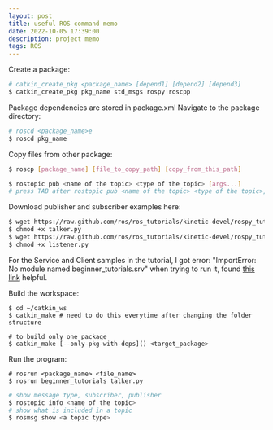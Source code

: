 ```yaml
---
layout: post
title: useful ROS command memo
date: 2022-10-05 17:39:00
description: project memo
tags: ROS
---
```


Create a package:
```bash
# catkin_create_pkg <package_name> [depend1] [depend2] [depend3]
$ catkin_create_pkg pkg_name std_msgs rospy roscpp
```
Package dependencies are stored in package.xml
Navigate to the package directory:
``` bash
# roscd <package_name>e
$ roscd pkg_name
```
Copy files from other package:
``` bash
$ roscp [package_name] [file_to_copy_path] [copy_from_this_path]
```


```bash
$ rostopic pub <name of the topic> <type of the topic> [args...]
# press TAB after rostopic pub <name of the topic> <type of the topic>, it auto fills the information needed
```

Download publisher and subscriber examples here:
``` bash
$ wget https://raw.github.com/ros/ros_tutorials/kinetic-devel/rospy_tutorials/001_talker_listener/talker.py
$ chmod +x talker.py
$ wget https://raw.github.com/ros/ros_tutorials/kinetic-devel/rospy_tutorials/001_talker_listener/listener.py
$ chmod +x listener.py
```
For the Service and Client samples in the tutorial, I got error: "ImportError: No module named beginner_tutorials.srv" when trying to run it, found [this link](https://answers.ros.org/question/114806/tutorial-116-importerror-no-module-named-beginner_tutorialssrv-with-catkin-system-build/) helpful.

Build the workspace:
```
$ cd ~/catkin_ws
$ catkin_make # need to do this everytime after changing the folder structure

# to build only one package
$ catkin_make [--only-pkg-with-deps]() <target_package>
```

Run the program:
```
# rosrun <package_name> <file_name>
$ rosrun beginner_tutorials talker.py
```


``` bash
# show message type, subscriber, publisher
$ rostopic info <name of the topic>
# show what is included in a topic
$ rosmsg show <a topic type>
```
